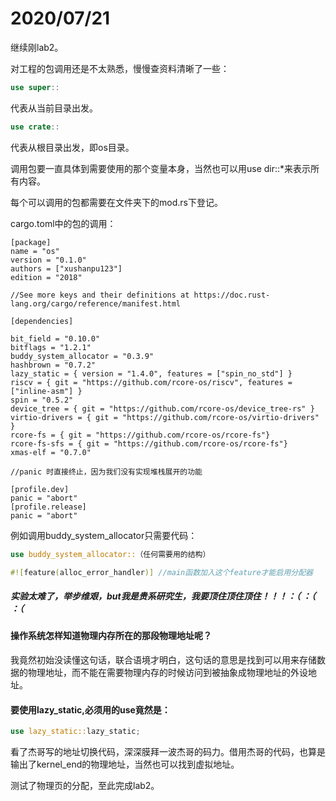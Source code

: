 # 2020/07/21

继续刚lab2。

对工程的包调用还是不太熟悉，慢慢查资料清晰了一些：

```rust
use super::
```

代表从当前目录出发。

```rust
use crate::
```

代表从根目录出发，即os目录。

调用包要一直具体到需要使用的那个变量本身，当然也可以用use dir::*来表示所有内容。

每个可以调用的包都需要在文件夹下的mod.rs下登记。



cargo.toml中的包的调用：

```
[package]
name = "os"
version = "0.1.0"
authors = ["xushanpu123"]
edition = "2018"

//See more keys and their definitions at https://doc.rust-lang.org/cargo/reference/manifest.html

[dependencies]

bit_field = "0.10.0"
bitflags = "1.2.1"
buddy_system_allocator = "0.3.9"
hashbrown = "0.7.2"
lazy_static = { version = "1.4.0", features = ["spin_no_std"] }
riscv = { git = "https://github.com/rcore-os/riscv", features = ["inline-asm"] }
spin = "0.5.2"
device_tree = { git = "https://github.com/rcore-os/device_tree-rs" }
virtio-drivers = { git = "https://github.com/rcore-os/virtio-drivers" }
rcore-fs = { git = "https://github.com/rcore-os/rcore-fs"}
rcore-fs-sfs = { git = "https://github.com/rcore-os/rcore-fs"}
xmas-elf = "0.7.0"

//panic 时直接终止，因为我们没有实现堆栈展开的功能

[profile.dev]
panic = "abort"
[profile.release]
panic = "abort"
```

例如调用buddy_system_allocator只需要代码：

```rust
use buddy_system_allocator::（任何需要用的结构）
```

```rust
#![feature(alloc_error_handler)] //main函数加入这个feature才能启用分配器
```



##### 实验太难了，举步维艰，but我是贵系研究生，我要顶住顶住顶住！！！：（ ：（ ：（

##### 

#### 操作系统怎样知道物理内存所在的那段物理地址呢？

​     我竟然初始没读懂这句话，联合语境才明白，这句话的意思是找到可以用来存储数据的物理地址，而不能在需要物理内存的时候访问到被抽象成物理地址的外设地址。



#### 要使用lazy_static,必须用的use竟然是：

```rust
use lazy_static::lazy_static;
```

看了杰哥写的地址切换代码，深深膜拜一波杰哥的码力。借用杰哥的代码，也算是输出了kernel_end的物理地址，当然也可以找到虚拟地址。

测试了物理页的分配，至此完成lab2。

